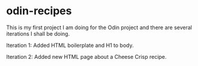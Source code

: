 # odin-recipes
This is my first project I am doing for the Odin project and there are several iterations I shall be doing.

Iteration 1: Added HTML boilerplate and H1 to body.

Iteration 2: Added new HTML page about a Cheese Crisp recipe.